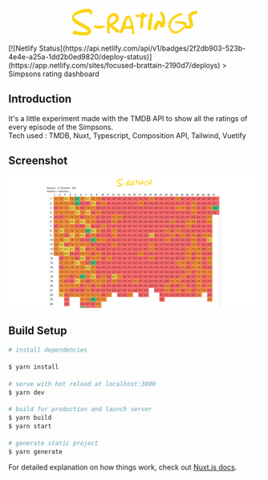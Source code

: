 <p align="center"><img width="250" src="assets/images/logo.svg" alt="logo"></p>
[![Netlify Status](https://api.netlify.com/api/v1/badges/2f2db903-523b-4e4e-a25a-1dd2b0ed9820/deploy-status)](https://app.netlify.com/sites/focused-brattain-2190d7/deploys)
> Simpsons rating dashboard

## Introduction
It's a little experiment made with the TMDB API to show all the ratings of every episode of the Simpsons.
<br>Tech used : TMDB, Nuxt, Typescript, Composition API, Tailwind, Vuetify

## Screenshot

<p align="center"><img width="750" src="assets/images/screenshot.png" alt="screenshot"></p>

## Build Setup

```bash
# install dependencies

$ yarn install

# serve with hot reload at localhost:3000
$ yarn dev

# build for production and launch server
$ yarn build
$ yarn start

# generate static project
$ yarn generate
```

For detailed explanation on how things work, check out [Nuxt.js docs](https://nuxtjs.org).
